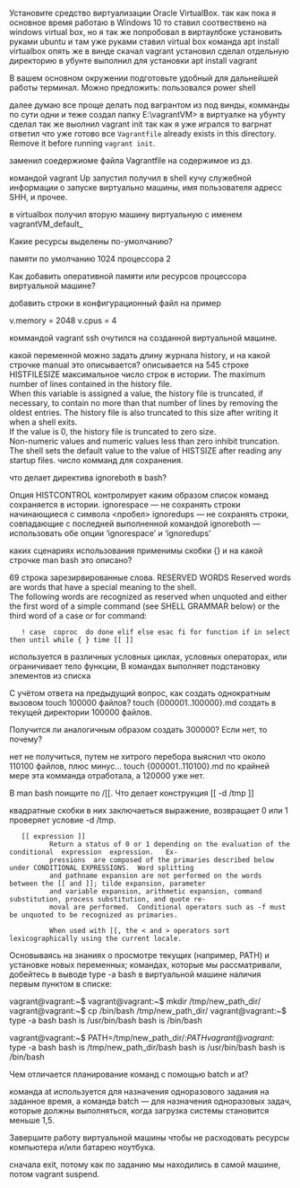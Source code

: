 Установите средство виртуализации Oracle VirtualBox.
так как пока я основное время работаю в Windows 10 то ставил соотвествено на windows virtual box, 
но я так же попробовал в виртаулбоке установить руками ubuntu и там уже руками ставил virtual box команда apt install virtualbox
опять же в винде скачал vagrant установил сделал отдельную директорию в убунте выполнил для установки apt install vagrant

В вашем основном окружении подготовьте удобный для дальнейшей работы терминал. Можно предложить: пользовался power shell

далее думаю все проще делать под вагрантом из под винды, комманды по сути одни и теже создал папку  E:\vagrantVM> 
в виртуалке на убунту сделал так же выолнил vagrant init так как я уже игрался то вагрнат ответил что уже готово все
`Vagrantfile` already exists in this directory. Remove it before
running `vagrant init`.

заменил соедержиоме файла Vagrantfile на содержимое из дз.

командой vagrant Up запустил получил в shell кучу служебной информации о запуске виртуально машины, имя пользователя адресс SHH, и прочее.

в virtualbox получил вторую машину виртуальную с именем vagrantVM_default_ 

Какие ресурсы выделены по-умолчанию?

памяти по умолчанию 1024
процессора 2

Как добавить оперативной памяти или ресурсов процессора виртуальной машине?

добавить строки в конфигурационный файл на пример

v.memory = 2048
  v.cpus = 4
  
  коммандой vagrant ssh очутился на созданной виртуальной машине.
  
  какой переменной можно задать длину журнала history, и на какой строчке manual это описывается?
  описывается на 545 строке
  HISTFILESIZE максимальное число строк в истории.
              The maximum number of lines contained in the history file.  
              When this variable is assigned a value, the history file is truncated, if necessary, to contain no more than that number of lines 
              by removing the oldest entries.  The history  file  is  also
              truncated  to  this  size after writing it when a shell exits.  
              If the value is 0, the history file is truncated to zero size.  
              Non-numeric values and numeric values less than zero inhibit truncation.  The shell sets the default value to the value of
              HISTSIZE after reading any startup files. число комманд для сохранения.
  
              
 что делает директива ignoreboth в bash?
              

Опция HISTCONTROL контролирует каким образом список команд сохраняется в истории.
ignorespace — не сохранять строки начинающиеся с символа <пробел>
ignoredups — не сохранять строки, совпадающие с последней выполненной командой
ignoreboth — использовать обе опции ‘ignorespace’ и ‘ignoredups’

каких сценариях использования применимы скобки {} и на какой строчке man bash это описано?

69 строка зарезирвированные слова.
RESERVED WORDS
       Reserved words are words that have a special meaning to the shell.  
       The following words are recognized as reserved when unquoted and either the first word of a simple command (see SHELL GRAMMAR below) 
       or the third word of a case or for command:

       ! case  coproc  do done elif else esac fi for function if in select then until while { } time [[ ]]
используется в различных условных циклах, условных операторах, или ограничивает тело функции, 
В командах выполняет подстановку элементов из списка

С учётом ответа на предыдущий вопрос, как создать однократным вызовом touch 100000 файлов? 
touch {000001..100000}.md создать в текущей директории 100000 файлов.

Получится ли аналогичным образом создать 300000? Если нет, то почему? 

нет не получиться, путем не хитрого перебора выяснил что около 110100 файлов, плюс минус...
touch {000001..110100}.md по крайней мере эта комманда отработала, а 120000 уже нет.

В man bash поищите по /\[\[. Что делает конструкция [[ -d /tmp ]]

квадратные скобки в них заключаеться выражение, возвращает 0 или 1 проверяет условие -d /tmp.

       [[ expression ]]
              Return a status of 0 or 1 depending on the evaluation of the conditional  expression  expression.   Ex‐
              pressions  are composed of the primaries described below under CONDITIONAL EXPRESSIONS.  Word splitting
              and pathname expansion are not performed on the words between the [[ and ]]; tilde expansion, parameter
              and variable expansion, arithmetic expansion, command substitution, process substitution, and quote re‐
              moval are performed.  Conditional operators such as -f must be unquoted to be recognized as primaries.

              When used with [[, the < and > operators sort lexicographically using the current locale.
              
  Основываясь на знаниях о просмотре текущих (например, PATH) и установке новых переменных; командах, которые мы рассматривали, 
  добейтесь в выводе type -a bash в виртуальной машине наличия первым пунктом в списке:
              
vagrant@vagrant:~$ vagrant@vagrant:~$ mkdir /tmp/new_path_dir/
vagrant@vagrant:~$ cp /bin/bash /tmp/new_path_dir/
vagrant@vagrant:~$ type -a bash
bash is /usr/bin/bash
bash is /bin/bash

vagrant@vagrant:~$ PATH=/tmp/new_path_dir/:$PATH
vagrant@vagrant:~$ type -a bash
bash is /tmp/new_path_dir/bash
bash is /usr/bin/bash
bash is /bin/bash

Чем отличается планирование команд с помощью batch и at?

команда at используется для назначения одноразового задания на заданное время, 
а команда batch — для назначения одноразовых задач, которые должны выполняться, когда загрузка системы становится меньше 1,5.

Завершите работу виртуальной машины чтобы не расходовать ресурсы компьютера и/или батарею ноутбука.

сначала exit, потому как по заданию мы находились в самой машине, потом vagrant suspend.
